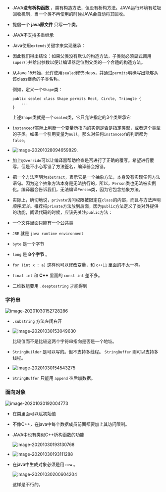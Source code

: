 + JAVA**没有析构函数** ，类有构造方法，但没有析构方法。JAVA运行环境有垃圾回收机制，当一个类不再使用的时候JAVA会自动将其回收。

+ 提倡一个 **java原文件** 只写一个类。

+ JAVA不支持多重继承

+ Java使用`extends`关键字来实现继承：

+ 因此我们得出结论：如果父类没有默认的构造方法，子类就必须显式调用`super()`并给出参数以便让编译器定位到父类的一个合适的构造方法。

+ 从Java 15开始，允许使用`sealed`修饰class，并通过`permits`明确写出能够从该class继承的子类名称。

  例如，定义一个`Shape`类：

  ```
  public sealed class Shape permits Rect, Circle, Triangle {
      ...
  }
  ```

  上述`Shape`类就是一个`sealed`类，它只允许指定的3个类继承它

+ `instanceof`实际上判断一个变量所指向的实例是否是指定类型，或者这个类型的子类。如果一个引用变量为`null`，那么对任何`instanceof`的判断都为`false`。

+ ![image-20201028094659829](https://cdn.jsdelivr.net/gh/smallzhong/picgo-pic-bed/image-20201028094659829.png).

+ 加上`@Override`可以让编译器帮助检查是否进行了正确的覆写。希望进行覆写，但是不小心写错了方法签名，编译器会报错。

+ 把一个方法声明为`abstract`，表示它是一个抽象方法，本身没有实现任何方法语句。因为这个抽象方法本身是无法执行的，所以，`Person`类也无法被实例化。编译器会告诉我们，无法编译`Person`类，因为它包含抽象方法。

+ 实际上，确切地说，`private`访问权限被限定在`class`的内部，而且与方法声明顺序*无关*。推荐把`private`方法放到后面，因为`public`方法定义了类对外提供的功能，阅读代码的时候，应该先关注`public`方法：



+ 一个文件里面只能有一个公共类

+ `JRE` 就是 `java runtime environment`
+ `byte` 是一个字节
+ `long` 是 **8个字节** 。
+ `for (int x : a)` 这样也可以修改变量，和 `c++11` 里面的不太一样。
+ `final int` 和 **C++** 里面的 `const int` 差不多。
+ 二维数组要用 `.deeptostring` 才能得到





### 字符串

![image-20201030152728286](https://cdn.jsdelivr.net/gh/smallzhong/picgo-pic-bed/image-20201030152728286.png)

+ `.substring` 方法左闭右开

+ ![image-20201030153049630](https://cdn.jsdelivr.net/gh/smallzhong/picgo-pic-bed/image-20201030153049630.png)

  比较值而不是比较这两个字符串指向是否是一个地址。

+ `StringBuilder` 是可以写的。但不支持多线程。 `StringBuffer` 则可以支持多线程。

+ ![image-20201030154543275](https://cdn.jsdelivr.net/gh/smallzhong/picgo-pic-bed/image-20201030154543275.png)

+ `StringBuffer` 只能用 `append` 往后加数据。



### 面向对象

![image-20201030192004773](https://cdn.jsdelivr.net/gh/smallzhong/picgo-pic-bed/image-20201030192004773.png)

+ 在类里面可以赋初始值

+ 不像C++，在java中每个数据成员前面都要加上其访问限制。

+ JAVA中也有类似C++析构函数的功能

  ![image-20201030193130768](https://cdn.jsdelivr.net/gh/smallzhong/picgo-pic-bed/image-20201030193130768.png)

+ ![image-20201030193111288](C:\Users\雨初\AppData\Roaming\Typora\typora-user-images\image-20201030193111288.png)

+ 在java中生成对象必须是用 `new` 。

  ![image-20201030200604204](C:\Users\雨初\AppData\Roaming\Typora\typora-user-images\image-20201030200604204.png)

  这样是不行的。